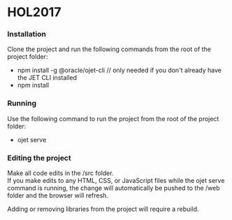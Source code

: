 # HOL2017

### Installation
Clone the project and run the following commands from the root of the project folder:
* npm install -g @oracle/ojet-cli  // only needed if you don't already have the JET CLI installed
* npm install

### Running
Use the following command to run the project from the root of the project folder:
* ojet serve
  
### Editing the project
Make all code edits in the /src folder.  
If you make edits to any HTML, CSS, or JavaScript files while the ojet serve command is running, 
the change will automatically be pushed to the /web folder and the browser will refresh.

Adding or removing libraries from the project will require a rebuild.
